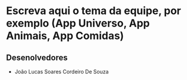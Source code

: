 # Escreva aqui o tema da equipe, por exemplo (App Universo, App Animais, App Comidas)

## Desenolvedores

- João Lucas Soares Cordeiro De Souza
